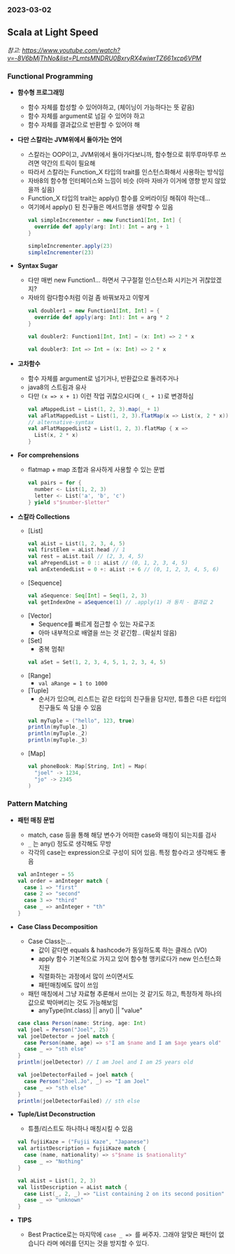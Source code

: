 ### 2023-03-02

## Scala at Light Speed
*참고: https://www.youtube.com/watch?v=-8V6bMjThNo&list=PLmtsMNDRU0BxryRX4wiwrTZ661xcp6VPM*

### Functional Programming
- **함수형 프로그래밍**
  - 함수 자체를 합성할 수 있어야하고, (체이닝이 가능하다는 뜻 같음)
  - 함수 자체를 argument로 넘길 수 있어야 하고
  - 함수 자체를 결과값으로 반환할 수 있어야 해

- **다만 스칼라는 JVM위에서 돌아가는 언어**
  - 스칼라는 OOP이고, JVM위에서 돌아가다보니까, 함수형으로 휘뚜루마뚜루 쓰려면 약간의 트릭이 필요해
  - 따라서 스칼라는 Function_X 타입의 trait를 인스턴스화해서 사용하는 방식임
  - 자바8의 함수형 인터페이스와 느낌이 비슷 (아마 자바가 이거에 영향 받지 않았을까 싶음)
  - Function_X 타입의 trait는 apply() 함수를 오버라이딩 해줘야 하는데...
  - 여기에서 apply() 된 친구들은 메서드명을 생략할 수 있음
    ```scala
    val simpleIncrementer = new Function1[Int, Int] {
      override def apply(arg: Int): Int = arg + 1
    }
    
    simpleIncrementer.apply(23)
    simpleIncrementer(23)
    ```
    
- **Syntax Sugar**
  - 다만 매번 new Function1... 하면서 구구절절 인스턴스화 시키는거 귀찮았겠지?
  - 자바의 람다함수처럼 이걸 좀 바꿔보자고 이렇게
    ```scala
    val doubler1 = new Function1[Int, Int] = {
      override def apply(arg: Int): Int = arg * 2
    }
    
    val doubler2: Function1[Int, Int] = (x: Int) => 2 * x
    
    val doubler3: Int => Int = (x: Int) => 2 * x
    ```
    
- **고차함수**
  - 함수 자체를 argument로 넘기거나, 반환값으로 돌려주거나
  - java8의 스트림과 유사
  - 다만 `(x => x + 1)` 이런 작업 귀찮으시다며 `(_ + 1)`로 변경하심
    ```scala
    val aMappedList = List(1, 2, 3).map(_ + 1)
    val aFlatMappedList = List(1, 2, 3).flatMap(x => List(x, 2 * x))
    // alternative-syntax
    val aFlatMappedList2 = List(1, 2, 3).flatMap { x => 
      List(x, 2 * x)
    }
    ```

- **For comprehensions**
  - flatmap + map 조합과 유사하게 사용할 수 있는 문법
    ```scala
    val pairs = for {
      number <- List(1, 2, 3)
      letter <- List('a', 'b', 'c')
    } yield s"$number-$letter"
    ```

- **스칼라 Collections**
  - [List]
    ````scala
    val aList = List(1, 2, 3, 4, 5)
    val firstElem = aList.head // 1
    val rest = aList.tail // (2, 3, 4, 5)
    val aPrependList = 0 :: aList // (0, 1, 2, 3, 4, 5)
    val anExtendedList = 0 +: aList :+ 6 // (0, 1, 2, 3, 4, 5, 6)
    ````
  - [Sequence]
    ```scala
    val aSequence: Seq[Int] = Seq(1, 2, 3)
    val getIndexOne = aSequence(1) // .apply(1) 과 동치 - 결과값 2
    ```
  - [Vector]
    - Sequence를 빠르게 접근할 수 있는 자료구조
    - 아마 내부적으로 배열을 쓰는 것 같긴함.. (확실치 않음)
  - [Set]
    - 중복 멈춰!
    ```scala
    val aSet = Set(1, 2, 3, 4, 5, 1, 2, 3, 4, 5)
    ```
  - [Range]
    - `val aRange = 1 to 1000`
  - [Tuple]
    - 순서가 있으며, 리스트는 같은 타입의 친구들을 담지만, 튜플은 다른 타입의 친구들도 쓱 담을 수 있음
    ```scala
    val myTuple = ("hello", 123, true)
    println(myTuple._1)
    println(myTuple._2)
    println(myTuple._3)
    ```
  - [Map]
    ````scala
    val phoneBook: Map[String, Int] = Map(
      "joel" -> 1234,
      "jo" -> 2345
    )
    ````
    
### Pattern Matching
- **패턴 매칭 문법**
  - match, case 등을 통해 해당 변수가 어떠한 case와 매칭이 되는지를 검사
  - `_` 는 any() 정도로 생각해도 무방
  - 각각의 case는 expression으로 구성이 되어 있음. 특정 함수라고 생각해도 좋음
  ```scala
  val anInteger = 55
  val order = anInteger match {
    case 1 => "first"
    case 2 => "second"
    case 3 => "third"
    case _ => anInteger + "th"
  }
  ```

- **Case Class Decomposition**
  - Case Class는...
    - 값이 같다면 equals & hashcode가 동일하도록 하는 클래스 (VO)
    - apply 함수 기본적으로 가지고 있어 함수형 맹키로다가 new 인스턴스화 지원
    - 직렬화하는 과정에서 많이 쓰이면서도
    - 패턴매칭에도 많이 쓰임
  - 패턴 매칭에서 그냥 자료형 추론해서 쓰이는 것 같기도 하고, 특정하게 하나의 값으로 박아버리는 것도 가능해보임
    - anyType(Int.class) || any() || "value"
  ```scala
  case class Person(name: String, age: Int)
  val joel = Person("Joel", 25)
  val joelDetector = joel match {
    case Person(name, age) => s"I am $name and I am $age years old"
    case _ => "sth else"
  }
  println(joelDetector) // I am Joel and I am 25 years old
  
  val joelDetectorFailed = joel match {
    case Person("Joel.Jo", _) => "I am Joel"
    case _ => "sth else"
  }
  println(joelDetectorFailed) // sth else
  ```

- **Tuple/List Deconstruction**
  - 튜플/리스트도 하나하나 매칭시킬 수 있음
  ```scala
  val fujiiKaze = ("Fujii Kaze", "Japanese")
  val artistDescription = fujiiKaze match {
    case (name, nationality) => s"$name is $nationality"
    case _ => "Nothing"
  }
  
  val aList = List(1, 2, 3)
  val listDescription = aList match {
    case List(_, 2, _) => "List containing 2 on its second position"
    case _ => "unknown"
  }
  ```

- **TIPS**
  - Best Practice로는 마지막에 `case _ => `를 써주자. 그래야 알맞은 패턴이 없습니다 라며 에러를 던지는 것을 방지할 수 있다. 
